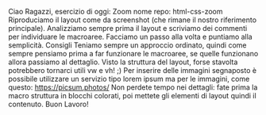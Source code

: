 Ciao Ragazzi,
 esercizio di oggi: Zoom
nome repo: html-css-zoom
Riproduciamo il layout come da screenshot (che rimane il nostro riferimento principale). Analizziamo sempre prima il layout e scriviamo dei commenti per individuare le macroaree. Facciamo un passo alla volta e puntiamo alla semplicità.
Consigli
Teniamo sempre un approccio ordinato, quindi come sempre pensiamo prima a far funzionare le macroaree, se quelle funzionano allora passiamo al dettaglio.
Visto la struttura del layout, forse stavolta potrebbero tornarci utili vw e vh! ;)
Per inserire delle immagini segnaposto è possibile utilizzare un servizio tipo lorem ipsum ma per le immagini, come questo: https://picsum.photos/
Non perdete tempo nei dettagli: fate prima la macro struttura in blocchi colorati, poi mettete gli elementi di layout quindi il contenuto.
Buon Lavoro!